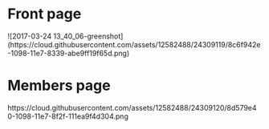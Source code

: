 <h1> Front page</h1>
![2017-03-24 13_40_06-greenshot](https://cloud.githubusercontent.com/assets/12582488/24309119/8c6f942e-1098-11e7-8339-abe9ff19f65d.png)

<h1>Members page</h1>
https://cloud.githubusercontent.com/assets/12582488/24309120/8d579e40-1098-11e7-8f2f-111ea9f4d304.png
